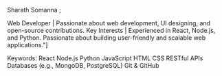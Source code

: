Sharath Somanna ;

Web Developer | Passionate about web development, UI designing, and open-source contributions.
Key Interests | Experienced in React, Node.js, and Python. Passionate about building user-friendly and scalable web applications."]

Keywords:
React
Node.js
Python
JavaScript
HTML
CSS
RESTful APIs
Databases (e.g., MongoDB, PostgreSQL)
Git & GitHub
